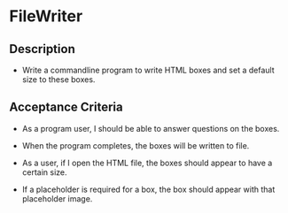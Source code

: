 # FileWriter

## Description

- Write a commandline program to write HTML boxes and set a default size to these boxes.

## Acceptance Criteria

- As a program user, I should be able to answer questions on the boxes.

- When the program completes, the boxes will be written to file.

- As a user, if I open the HTML file, the boxes should appear to have a certain size.

- If a placeholder is required for a box, the box should appear with that placeholder image.
